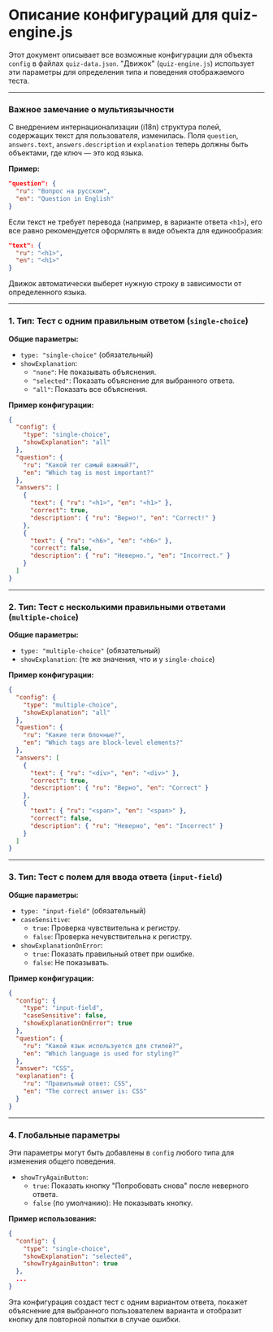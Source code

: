 # Описание конфигураций для quiz-engine.js

Этот документ описывает все возможные конфигурации для объекта `config` в файлах `quiz-data.json`. "Движок" (`quiz-engine.js`) использует эти параметры для определения типа и поведения отображаемого теста.

---

### Важное замечание о мультиязычности

С внедрением интернационализации (i18n) структура полей, содержащих текст для пользователя, изменилась. Поля `question`, `answers.text`, `answers.description` и `explanation` теперь должны быть объектами, где ключ — это код языка.

**Пример:**
```json
"question": {
  "ru": "Вопрос на русском",
  "en": "Question in English"
}
```
Если текст не требует перевода (например, в варианте ответа `<h1>`), его все равно рекомендуется оформлять в виде объекта для единообразия:
```json
"text": {
  "ru": "<h1>",
  "en": "<h1>"
}
```
Движок автоматически выберет нужную строку в зависимости от определенного языка.

---

### 1. Тип: Тест с одним правильным ответом (`single-choice`)

**Общие параметры:**
-   `type: "single-choice"` (обязательный)
-   `showExplanation`:
    -   `"none"`: Не показывать объяснения.
    -   `"selected"`: Показать объяснение для выбранного ответа.
    -   `"all"`: Показать все объяснения.

**Пример конфигурации:**
```json
{
  "config": {
    "type": "single-choice",
    "showExplanation": "all"
  },
  "question": {
    "ru": "Какой тег самый важный?",
    "en": "Which tag is most important?"
  },
  "answers": [
    {
      "text": { "ru": "<h1>", "en": "<h1>" },
      "correct": true,
      "description": { "ru": "Верно!", "en": "Correct!" }
    },
    {
      "text": { "ru": "<h6>", "en": "<h6>" },
      "correct": false,
      "description": { "ru": "Неверно.", "en": "Incorrect." }
    }
  ]
}
```

---

### 2. Тип: Тест с несколькими правильными ответами (`multiple-choice`)

**Общие параметры:**
-   `type: "multiple-choice"` (обязательный)
-   `showExplanation`: (те же значения, что и у `single-choice`)

**Пример конфигурации:**
```json
{
  "config": {
    "type": "multiple-choice",
    "showExplanation": "all"
  },
  "question": {
    "ru": "Какие теги блочные?",
    "en": "Which tags are block-level elements?"
  },
  "answers": [
    {
      "text": { "ru": "<div>", "en": "<div>" },
      "correct": true,
      "description": { "ru": "Верно", "en": "Correct" }
    },
    {
      "text": { "ru": "<span>", "en": "<span>" },
      "correct": false,
      "description": { "ru": "Неверно", "en": "Incorrect" }
    }
  ]
}
```

---

### 3. Тип: Тест с полем для ввода ответа (`input-field`)

**Общие параметры:**
-   `type: "input-field"` (обязательный)
-   `caseSensitive`:
    -   `true`: Проверка чувствительна к регистру.
    -   `false`: Проверка нечувствительна к регистру.
-   `showExplanationOnError`:
    -   `true`: Показать правильный ответ при ошибке.
    -   `false`: Не показывать.

**Пример конфигурации:**
```json
{
  "config": {
    "type": "input-field",
    "caseSensitive": false,
    "showExplanationOnError": true
  },
  "question": {
    "ru": "Какой язык используется для стилей?",
    "en": "Which language is used for styling?"
  },
  "answer": "CSS",
  "explanation": {
    "ru": "Правильный ответ: CSS",
    "en": "The correct answer is: CSS"
  }
}
```

---

### 4. Глобальные параметры

Эти параметры могут быть добавлены в `config` любого типа для изменения общего поведения.

-   `showTryAgainButton`:
    -   `true`: Показать кнопку "Попробовать снова" после неверного ответа.
    -   `false` (по умолчанию): Не показывать кнопку.

**Пример использования:**
```json
{
  "config": {
    "type": "single-choice",
    "showExplanation": "selected",
    "showTryAgainButton": true
  },
  ...
}
```
Эта конфигурация создаст тест с одним вариантом ответа, покажет объяснение для выбранного пользователем варианта и отобразит кнопку для повторной попытки в случае ошибки.
